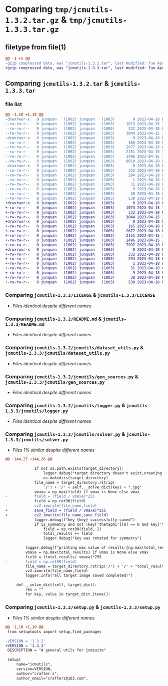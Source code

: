 # Comparing `tmp/jcmutils-1.3.2.tar.gz` & `tmp/jcmutils-1.3.3.tar.gz`

## filetype from file(1)

```diff
@@ -1 +1 @@
-gzip compressed data, was "jcmutils-1.3.2.tar", last modified: Tue Apr 18 08:08:27 2023, max compression
+gzip compressed data, was "jcmutils-1.3.3.tar", last modified: Tue Apr 18 08:17:11 2023, max compression
```

## Comparing `jcmutils-1.3.2.tar` & `jcmutils-1.3.3.tar`

### file list

```diff
@@ -1,18 +1,18 @@
-drwxrwxr-x   0 junquan   (1002) junquan   (1003)        0 2023-04-18 08:08:27.456081 jcmutils-1.3.2/
--rw-rw-r--   0 junquan   (1002) junquan   (1003)     1073 2023-04-15 12:55:54.000000 jcmutils-1.3.2/LICENSE
--rw-rw-r--   0 junquan   (1002) junquan   (1003)      332 2023-04-18 08:08:27.456081 jcmutils-1.3.2/PKG-INFO
--rw-rw-r--   0 junquan   (1002) junquan   (1003)     3044 2023-04-15 12:55:54.000000 jcmutils-1.3.2/README.md
-drwxrwxr-x   0 junquan   (1002) junquan   (1003)        0 2023-04-18 08:08:27.456081 jcmutils-1.3.2/jcmutils/
--rw-rw-r--   0 junquan   (1002) junquan   (1003)      165 2023-04-18 07:48:21.000000 jcmutils-1.3.2/jcmutils/__init__.py
--rw-rw-r--   0 junquan   (1002) junquan   (1003)     2677 2023-04-18 07:46:32.000000 jcmutils-1.3.2/jcmutils/dataset_utils.py
--rw-rw-r--   0 junquan   (1002) junquan   (1003)     2151 2023-04-15 12:55:54.000000 jcmutils-1.3.2/jcmutils/gen_sources.py
--rw-rw-r--   0 junquan   (1002) junquan   (1003)     1496 2023-04-15 12:55:54.000000 jcmutils-1.3.2/jcmutils/logger.py
--rw-rw-r--   0 junquan   (1002) junquan   (1003)     8019 2023-04-18 08:07:41.000000 jcmutils-1.3.2/jcmutils/solver.py
-drwxrwxr-x   0 junquan   (1002) junquan   (1003)        0 2023-04-18 08:08:27.456081 jcmutils-1.3.2/jcmutils.egg-info/
--rw-rw-r--   0 junquan   (1002) junquan   (1003)      332 2023-04-18 08:08:27.000000 jcmutils-1.3.2/jcmutils.egg-info/PKG-INFO
--rw-rw-r--   0 junquan   (1002) junquan   (1003)      294 2023-04-18 08:08:27.000000 jcmutils-1.3.2/jcmutils.egg-info/SOURCES.txt
--rw-rw-r--   0 junquan   (1002) junquan   (1003)        1 2023-04-18 08:08:27.000000 jcmutils-1.3.2/jcmutils.egg-info/dependency_links.txt
--rw-rw-r--   0 junquan   (1002) junquan   (1003)       31 2023-04-18 08:08:27.000000 jcmutils-1.3.2/jcmutils.egg-info/requires.txt
--rw-rw-r--   0 junquan   (1002) junquan   (1003)        9 2023-04-18 08:08:27.000000 jcmutils-1.3.2/jcmutils.egg-info/top_level.txt
--rw-rw-r--   0 junquan   (1002) junquan   (1003)       38 2023-04-18 08:08:27.456081 jcmutils-1.3.2/setup.cfg
--rw-rw-r--   0 junquan   (1002) junquan   (1003)      530 2023-04-18 08:08:07.000000 jcmutils-1.3.2/setup.py
+drwxrwxr-x   0 junquan   (1002) junquan   (1003)        0 2023-04-18 08:17:11.149205 jcmutils-1.3.3/
+-rw-rw-r--   0 junquan   (1002) junquan   (1003)     1073 2023-04-15 12:55:54.000000 jcmutils-1.3.3/LICENSE
+-rw-rw-r--   0 junquan   (1002) junquan   (1003)      332 2023-04-18 08:17:11.149205 jcmutils-1.3.3/PKG-INFO
+-rw-rw-r--   0 junquan   (1002) junquan   (1003)     3044 2023-04-15 12:55:54.000000 jcmutils-1.3.3/README.md
+drwxrwxr-x   0 junquan   (1002) junquan   (1003)        0 2023-04-18 08:17:11.149205 jcmutils-1.3.3/jcmutils/
+-rw-rw-r--   0 junquan   (1002) junquan   (1003)      165 2023-04-18 07:48:21.000000 jcmutils-1.3.3/jcmutils/__init__.py
+-rw-rw-r--   0 junquan   (1002) junquan   (1003)     2677 2023-04-18 07:46:32.000000 jcmutils-1.3.3/jcmutils/dataset_utils.py
+-rw-rw-r--   0 junquan   (1002) junquan   (1003)     2151 2023-04-15 12:55:54.000000 jcmutils-1.3.3/jcmutils/gen_sources.py
+-rw-rw-r--   0 junquan   (1002) junquan   (1003)     1496 2023-04-15 12:55:54.000000 jcmutils-1.3.3/jcmutils/logger.py
+-rw-rw-r--   0 junquan   (1002) junquan   (1003)     7997 2023-04-18 08:15:38.000000 jcmutils-1.3.3/jcmutils/solver.py
+drwxrwxr-x   0 junquan   (1002) junquan   (1003)        0 2023-04-18 08:17:11.149205 jcmutils-1.3.3/jcmutils.egg-info/
+-rw-rw-r--   0 junquan   (1002) junquan   (1003)      332 2023-04-18 08:17:11.000000 jcmutils-1.3.3/jcmutils.egg-info/PKG-INFO
+-rw-rw-r--   0 junquan   (1002) junquan   (1003)      294 2023-04-18 08:17:11.000000 jcmutils-1.3.3/jcmutils.egg-info/SOURCES.txt
+-rw-rw-r--   0 junquan   (1002) junquan   (1003)        1 2023-04-18 08:17:11.000000 jcmutils-1.3.3/jcmutils.egg-info/dependency_links.txt
+-rw-rw-r--   0 junquan   (1002) junquan   (1003)       31 2023-04-18 08:17:11.000000 jcmutils-1.3.3/jcmutils.egg-info/requires.txt
+-rw-rw-r--   0 junquan   (1002) junquan   (1003)        9 2023-04-18 08:17:11.000000 jcmutils-1.3.3/jcmutils.egg-info/top_level.txt
+-rw-rw-r--   0 junquan   (1002) junquan   (1003)       38 2023-04-18 08:17:11.149205 jcmutils-1.3.3/setup.cfg
+-rw-rw-r--   0 junquan   (1002) junquan   (1003)      530 2023-04-18 08:16:50.000000 jcmutils-1.3.3/setup.py
```

### Comparing `jcmutils-1.3.2/LICENSE` & `jcmutils-1.3.3/LICENSE`

 * *Files identical despite different names*

### Comparing `jcmutils-1.3.2/README.md` & `jcmutils-1.3.3/README.md`

 * *Files identical despite different names*

### Comparing `jcmutils-1.3.2/jcmutils/dataset_utils.py` & `jcmutils-1.3.3/jcmutils/dataset_utils.py`

 * *Files identical despite different names*

### Comparing `jcmutils-1.3.2/jcmutils/gen_sources.py` & `jcmutils-1.3.3/jcmutils/gen_sources.py`

 * *Files identical despite different names*

### Comparing `jcmutils-1.3.2/jcmutils/logger.py` & `jcmutils-1.3.3/jcmutils/logger.py`

 * *Files identical despite different names*

### Comparing `jcmutils-1.3.2/jcmutils/solver.py` & `jcmutils-1.3.3/jcmutils/solver.py`

 * *Files 1% similar despite different names*

```diff
@@ -144,27 +144,26 @@
 
             if not os.path.exists(target_directory):
                 logger.debug("target directory dosen't exist,creating...")
                 os.makedirs(target_directory)
             file_name = target_directory.rstrip(
                 '/') + '/' + self.__solve_dict(key) + ".jpg"
             vmaxa = np.max(field) if vmax is None else vmax
-            field = (field / vmaxa)*255
             field = np.rot90(field)
-            cv2.imwrite(file_name,field)
+            save_field = (field / vmaxa)*255
+            cv2.imwrite(file_name,save_field)
             logger.debug(f"key {key} successfully saved")
             if is_symmetry and not (key['thetaphi'][0] == 0 and key['thetaphi'][1] == 0):
                 field = np.rot90(field, 2)
                 total_results += field
                 logger.debug("key was rotated for symmetry")
 
         logger.debug(f"printing max value of results:{np.max(total_results)}")
         vmaxa = np.max(total_results) if vmax is None else vmax
         field = (total_results/ vmaxa)*255
-        field = np.rot90(field)
         file_name = target_directory.rstrip('/') + '/' + "total_result.jpg"
         cv2.imwrite(file_name,field)
         logger.info("all target image saved completed!")
 
     def __solve_dict(self, target_dict):
         res = ""
         for key, value in target_dict.items():
```

### Comparing `jcmutils-1.3.2/setup.py` & `jcmutils-1.3.3/setup.py`

 * *Files 1% similar despite different names*

```diff
@@ -1,10 +1,10 @@
 from setuptools import setup,find_packages
 
-VERSION = '1.3.2'
+VERSION = '1.3.3'
 DESCRIPTION = "A general utils for jcmsuite"
 
 setup(
     name="jcmutils",
     version=VERSION,
     author="crafter-z",
     author_email="crafterz@163.com",
```

